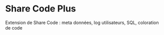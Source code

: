 # Share Code Plus

Extension de Share Code : meta données, log utilisateurs, SQL, coloration de code
